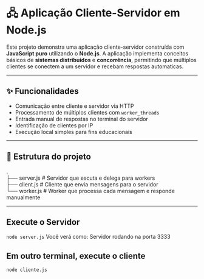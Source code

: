 # 🖧 Aplicação Cliente-Servidor em Node.js

Este projeto demonstra uma aplicação cliente-servidor construída com **JavaScript puro** utilizando o **Node.js**. A aplicação implementa conceitos básicos de **sistemas distribuídos** e **concorrência**, permitindo que múltiplos clientes se conectem a um servidor e recebam respostas automaticas.

---

## ✨ Funcionalidades

- Comunicação entre cliente e servidor via HTTP
- Processamento de múltiplos clientes com `worker_threads`
- Entrada manual de respostas no terminal do servidor
- Identificação de clientes por IP
- Execução local simples para fins educacionais

---

## 📁 Estrutura do projeto
.  
├── server.js # Servidor que escuta e delega para workers  
├── client.js # Cliente que envia mensagens para o servidor  
└── worker.js # Worker que processa cada mensagem e responde manualmente  

---

## Execute o Servidor
`node server.js`
Você verá como: Servidor rodando na porta 3333

## Em outro terminal, execute o cliente
`node cliente.js`
